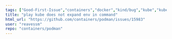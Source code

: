 ```yaml
---
tags: ["Good-First-Issue","containers","docker","kind/bug","kube","kubernetes","linux","oci"]
title: "play kube does not expand env in command"
html_url: "https://github.com/containers/podman/issues/15983"
user: "reavessm"
repo: "containers/podman"
---
```


